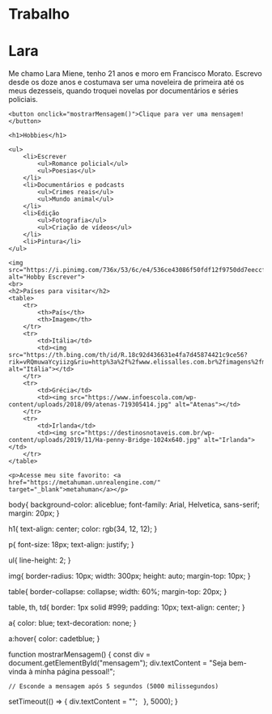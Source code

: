 # Trabalho

<!DOCTYPE html>
<html lang="en">
<head>
    <meta charset="UTF-8">
    <meta name="viewport" content="width=device-width, initial-scale=1.0">
    <title>Meu perfil</title>
    <link rel="stylesheet" href="style.css">
</head> 
<body>
    <h1>Lara</h1>
    <p>Me chamo Lara Miene, tenho 21 anos e moro em Francisco Morato. Escrevo desde os doze anos e costumava ser uma noveleira de primeira até os meus dezesseis, quando troquei novelas por documentários e séries policiais.</p>

    <button onclick="mostrarMensagem()">Clique para ver uma mensagem!</button>
  <div id="mensagem"></div>
    <script src="script.js"></script>

    <h1>Hobbies</h1>

    <ul>
        <li>Escrever
            <ul>Romance policial</ul>
            <ul>Poesias</ul>
        </li>
        <li>Documentários e podcasts
            <ul>Crimes reais</ul>
            <ul>Mundo animal</ul>
        </li>
        <li>Edição
            <ul>Fotografia</ul>
            <ul>Criação de vídeos</ul>
        </li>
        <li>Pintura</li>
    </ul>

    <img src="https://i.pinimg.com/736x/53/6c/e4/536ce43086f50fdf12f9750dd7eeccf2.jpg" alt="Hobby Escrever">
    <br>
    <h2>Países para visitar</h2>
    <table>
        <tr>
            <th>País</th>
            <th>Imagem</th>
        </tr>
        <tr>
            <td>Itália</td>
            <td><img src="https://th.bing.com/th/id/R.18c92d436631e4fa7d45874421c9ce56?rik=vRQmuwaYcyiizg&riu=http%3a%2f%2fwww.elissalles.com.br%2fimagens%2fmilao_italia_ata(1).jpg&ehk=ezLveKffkNHtgRsphScZfoPdK%2fzp5kY1s%2fo24TvMCpY%3d&risl=&pid=ImgRaw&r=0" alt="Itália"></td>
        </tr>
        <tr>
            <td>Grécia</td>
            <td><img src="https://www.infoescola.com/wp-content/uploads/2018/09/atenas-719305414.jpg" alt="Atenas"></td>
        </tr>
        <tr>
            <td>Irlanda</td>
            <td><img src="https://destinosnotaveis.com.br/wp-content/uploads/2019/11/Ha-penny-Bridge-1024x640.jpg" alt="Irlanda"></td>
        </tr>
    </table>

    <p>Acesse meu site favorito: <a href="https://metahuman.unrealengine.com/" target="_blank">metahuman</a></p>

</body>
</html>






body{
    background-color: aliceblue;
    font-family: Arial, Helvetica, sans-serif;
    margin: 20px;
}

h1{
    text-align: center;
    color: rgb(34, 12, 12);
}

p{
    font-size: 18px;
    text-align: justify;
}

ul{
    line-height: 2;
}

img{
    border-radius: 10px;
    width: 300px;
    height: auto;
    margin-top: 10px;
}

table{
    border-collapse: collapse;
    width: 60%;
    margin-top: 20px;
}

table, th, td{
    border: 1px solid #999;
    padding: 10px;
    text-align: center;
}

a{
    color: blue;
    text-decoration: none;
}

a:hover{
    color: cadetblue;
}






function mostrarMensagem() {
    const div = document.getElementById("mensagem");
    div.textContent = "Seja bem-vinda à minha página pessoal!";
 
    // Esconde a mensagem após 5 segundos (5000 milissegundos)
  setTimeout(() => {
    div.textContent = "";
  }, 5000);
}
